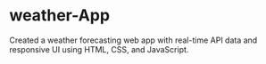 # weather-App
Created a weather forecasting web app with real-time API data and responsive UI using HTML, CSS, and JavaScript.
